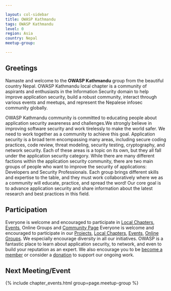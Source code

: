 ```yaml
---

layout: col-sidebar
title: OWASP Kathmandu
tags: OWASP Kathmandu
level: 0
region: Asia
country: Nepal
meetup-group:

---
```


## Greetings
Namaste and welcome to the **OWASP Kathmandu** group from the beautiful country Nepal.
OWASP Kathmandu local chapter is a community of aspirants and enthusiasts in the Information Security domain to help improve application security, build a robust community, interact through various events and meetups, and represent the Nepalese infosec community globally.

OWASP Kathmandu community is committed to educating people about application security awareness and challenges.We strongly believe in improving software security and work tirelessly to make the world safer. We need to work together as a community to achieve this goal.
Application security is a broad term encompassing many areas, including secure coding practices, code review, threat modeling, security testing, cryptography, and network security. Each of these areas is a topic on its own, but they all fall under the application security category. While there are many different factions within the application security community, there are two main groups of people who want to improve the security of applications: Developers and Security Professionals. Each group brings different skills and expertise to the table, and they must work collaboratively where we as a community will educate, practice, and spread the word! Our core goal is to advance application security and share information about the latest research and best practices in this field.

## Participation
Everyone is welcome and encouraged to participate in [Local Chapters](/chapters),  [Events](/events/), Online Groups and [Community Page](https://www.facebook.com/OWASP-Kathmandu-108234568644007)
Everyone is welcome and encouraged to participate in our [Projects](/projects/), [Local Chapters](/chapters/), [Events](/events/), [Online Groups](https://groups.google.com/a/owasp.com/). We especially encourage diversity in all our initiatives. OWASP is a fantastic place to learn about application security, to network, and even to build your reputation as an expert. We also encourage you to be [become a member](/membership/) or consider a [donation](/donate/) to support our ongoing work.

Next Meeting/Event <!-- You should keep this section as it will populate your meetup events -->
---------------------
{% include chapter_events.html group=page.meetup-group %}

